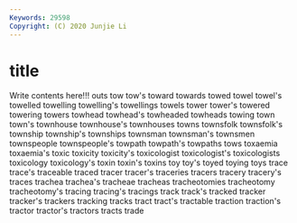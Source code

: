 ```yaml
---
Keywords: 29598
Copyright: (C) 2020 Junjie Li
---
```


# title

Write contents here!!!
outs 
tow 
tow's 
toward 
towards 
towed 
towel 
towel's 
towelled 
towelling
towelling's 
towellings 
towels 
tower 
tower's 
towered 
towering 
towers 
towhead 
towhead's
towheaded 
towheads 
towing 
town 
town's 
townhouse 
townhouse's 
townhouses 
towns 
townsfolk
townsfolk's 
township 
township's 
townships 
townsman 
townsman's 
townsmen 
townspeople 
townspeople's 
towpath
towpath's 
towpaths 
tows 
toxaemia 
toxaemia's 
toxic 
toxicity 
toxicity's 
toxicologist 
toxicologist's
toxicologists 
toxicology 
toxicology's 
toxin 
toxin's 
toxins 
toy 
toy's 
toyed 
toying
toys 
trace 
trace's 
traceable 
traced 
tracer 
tracer's 
traceries 
tracers 
tracery
tracery's 
traces 
trachea 
trachea's 
tracheae 
tracheas 
tracheotomies 
tracheotomy 
tracheotomy's 
tracing
tracing's 
tracings 
track 
track's 
tracked 
tracker 
tracker's 
trackers 
tracking 
tracks
tract 
tract's 
tractable 
traction 
traction's 
tractor 
tractor's 
tractors 
tracts 
trade
